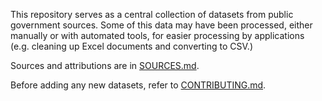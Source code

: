 This repository serves as a central collection of datasets from public government sources. Some of this data may have been processed, either manually or with automated tools, for easier processing by applications (e.g. cleaning up Excel documents and converting to CSV.)

Sources and attributions are in [SOURCES.md](SOURCES.md).

Before adding any new datasets, refer to [CONTRIBUTING.md](CONTRIBUTING.md).